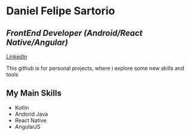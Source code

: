 # Daniel Felipe Sartorio
## _FrontEnd Developer (Android/React Native/Angular)_

[LinkedIn](https://www.linkedin.com/in/daniel-felipe-sart%C3%B3rio-618465bb?lipi=urn%3Ali%3Apage%3Ad_flagship3_profile_view_base_contact_details%3B86j8os0ZQiGvylvm1%2FyZIA%3D%3D)

This github is for personal projects, where i explore some new skills and tools

## My Main Skills
- Kotlin
- Andorid Java
- React Native
- AngularJS
